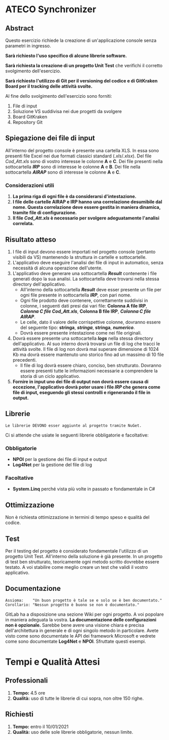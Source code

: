 # ATECO Synchronizer
## Abstract
Questo esercizio richiede la creazione di un'applicazione console senza parametri in ingresso. 

**Sarà richiesto l'uso specifico di alcune librerie software.** 

**Sarà richiesta la creazione di un progetto Unit Test** che verifichi il corretto svolgimento dell'esercizio.

**Sarà richiesto l'utilizzo di Git per il versioning del codice e di GitKraken Board per il tracking delle attività svolte.** 

Al fine dello svolgimento dell'esercizio sono forniti:

1. File di input
2. Soluzione VS suddivisa nei due progetti da svolgere
3. Board GitKraken
4. Repository Git
## Spiegazione dei file di input
All'interno del progetto console è presente una cartella XLS. In essa sono presenti file Excel nei due formati classici standard (_.xls_/_.xlsx_). Del file *Cod_Att.xls* sono di vostro interesse le colonne **A** e **C**.
Dei file presenti nella sottocartella **_IRP_** sono di interesse le colonne **A** e **B**. Dei file nella sottocartella **_AIRAP_** sono di interesse le colonne **A** e **C**.
### Considerazioni utili
1. **La prima riga di ogni file è da considerarsi d'intestazione.**
2. **I file delle cartelle AIRAP e IRP hanno una correlazione desumibile dal nome. Questa correlazione deve essere gestita in maniera dinamica, tramite file di configurazione.**
3. **Il file _Cod_Att.xls_ è necessario per svolgere adeguatamente l'analisi correlata.**
## Risultato atteso
1. I file di input devono essere importati nel progetto console (pertanto visibili da VS) mantenendo la struttura in cartelle e sottocartelle.
2. L'applicativo deve eseguire l'analisi dei file di input in automatico, senza necessità di alcuna operazione dell'utente.
3. L'applicativo deve generare una sottocartella **_Result_** contenente i file generati dopo la sua analisi. La sottocartella deve trovarsi nella stessa directory dell'applicativo.
   * All'interno della sottocartella  **_Result_** deve esser presente un file per ogni file presente in sottocartella **_IRP_**, con pari nome.
   * Ogni file prodotto deve contenere, correttamente suddivisi in colonne, i seguenti dati presi dai vari file: **Colonna A file IRP**, **_Colonna C file Cod_Att.xls_**, **Colonna B file IRP**, **_Colonna C file AIRAP_**.
   * Le celle, dato il valore delle corrispettive colonne, dovranno essere del seguente tipo: **stringa**, **_stringa_**, **stringa**, **_numerico_**.
   * Dovrà essere presente intestazione come nei file originali.
4. Dovrà essere presente una sottocartella **_logs_** nella stessa directory dell'applicativo. Al suo interno dovrà trovarsi un file di log che tracci le attività svolte. Il file di log non dovrà mai superare dimensione di 1024 Kb ma dovrà essere mantenuto uno storico fino ad un massimo di 10 file precedenti.
   * Il file di log dovrà essere chiaro, conciso, ben strutturato. Dovranno essere presenti tutte le informazioni necessarie a comprendere la storia di un ciclo applicativo.
5. **Fornire in input uno dei file di output non dovrà essere causa di eccezione, l'applicativo dovrà poter usare i file _IRP_ che genera come file di input, eseguendo gli stessi controlli e rigenerando il file in output.**

## Librerie
    Le librerie DEVONO esser aggiunte al progetto tramite NuGet.
Ci si attende che usiate le seguenti librerie obbligatorie e facoltative:
### Obbligatorie
* **NPOI** per la gestione dei file di input e output
* **Log4Net** per la gestione del file di log
### Facoltative
* **System.Linq** perché vista più volte in passato e fondamentale in C#

## Ottimizzazione
Non è richiesta ottimizzazione in termini di tempo speso e qualità del codice.

## Test
Per il testing del progetto è considerato fondamentale l'utilizzo di un progetto Unit Test. All'interno della soluzione è già presente. In un progetto di test ben strutturato, teoricamente ogni metodo scritto dovrebbe essere testato. A voi stabilire come meglio creare un test che validi il vostro applicativo.

## Documentazione
    Assioma:    "Un buon progetto è tale se e solo se è ben documentato."
    Corollario: "Nessun progetto è buono se non è documentato."
GitLab ha a disposizione una sezione Wiki per ogni progetto. 
A voi popolare in maniera adeguata la vostra.
**La documentazione delle configurazioni non è opzionale.**
Sarebbe bene avere una visione chiara e precisa dell'architettura in generale e di ogni singolo metodo in particolare. Avete visto come sono documentate le API dei framework Microsoft e vedrete come sono documentate **Log4Net** e **NPOI**. Sfruttate questi esempi. 

# Tempi e Qualità Attesi
## Professionali
1. **Tempo:** 4.5 ore
2. **Qualità:** uso di tutte le librerie di cui sopra, non oltre 150 righe.
## Richiesti
1. **Tempo:** entro il 10/01/2021
2. **Qualità:** uso delle sole librerie obbligatorie, nessun limite.